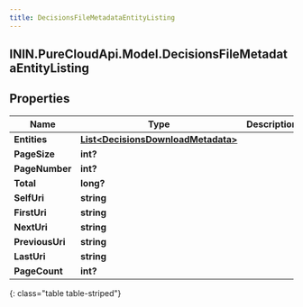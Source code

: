 ```yaml
---
title: DecisionsFileMetadataEntityListing
---
```

## ININ.PureCloudApi.Model.DecisionsFileMetadataEntityListing

## Properties

|Name | Type | Description | Notes|
|------------ | ------------- | ------------- | -------------|
| **Entities** | [**List&lt;DecisionsDownloadMetadata&gt;**](DecisionsDownloadMetadata.html) |  | [optional] |
| **PageSize** | **int?** |  | [optional] |
| **PageNumber** | **int?** |  | [optional] |
| **Total** | **long?** |  | [optional] |
| **SelfUri** | **string** |  | [optional] |
| **FirstUri** | **string** |  | [optional] |
| **NextUri** | **string** |  | [optional] |
| **PreviousUri** | **string** |  | [optional] |
| **LastUri** | **string** |  | [optional] |
| **PageCount** | **int?** |  | [optional] |
{: class="table table-striped"}


